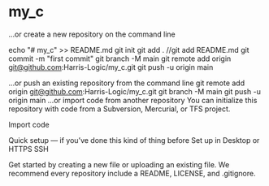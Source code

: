 # my_c

…or create a new repository on the command line

 echo "# my_c" >> README.md
git init
git add .
//git add README.md
git commit -m "first commit"
git branch -M main
git remote add origin git@github.com:Harris-Logic/my_c.git
git push -u origin main


…or push an existing repository from the command line
 git remote add origin git@github.com:Harris-Logic/my_c.git
git branch -M main
git push -u origin main
…or import code from another repository
You can initialize this repository with code from a Subversion, Mercurial, or TFS project.

Import code



Quick setup — if you’ve done this kind of thing before
 Set up in Desktop    or    
HTTPS
SSH
    
Get started by creating a new file or uploading an existing file. We recommend every repository include a README, LICENSE, and .gitignore.
